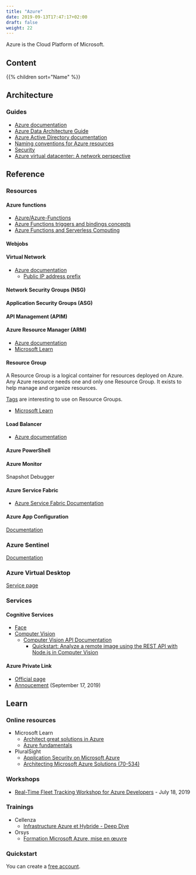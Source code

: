 ```yaml
---
title: "Azure"
date: 2019-09-13T17:47:17+02:00
draft: false
weight: 22
---
```


Azure is the Cloud Platform of Microsoft.

## Content

{{% children sort="Name" %}}

## Architecture

### Guides

- [Azure documentation](https://docs.microsoft.com/en-us/azure/)
- [Azure Data Architecture Guide](https://docs.microsoft.com/en-us/azure/architecture/data-guide/)
- [Azure Active Directory documentation](https://docs.microsoft.com/en-us/azure/active-directory/)
- [Naming conventions for Azure resources](https://docs.microsoft.com/en-us/azure/architecture/best-practices/naming-conventions)
- [Security](https://docs.microsoft.com/en-us/azure/security/)
- [Azure virtual datacenter: A network perspective](https://docs.microsoft.com/en-us/azure/architecture/vdc/networking-virtual-datacenter)

## Reference

### Resources

#### Azure functions

- [Azure/Azure-Functions](https://github.com/Azure/Azure-Functions/blob/master/readme.md)
- [Azure Functions triggers and bindings concepts](https://docs.microsoft.com/en-us/azure/azure-functions/functions-triggers-bindings)
- [Azure Functions and Serverless Computing](https://blogs.msdn.microsoft.com/azuredev/2018/08/29/azure-functions-and-serverless-computing/)

#### Webjobs

#### Virtual Network

- [Azure documentation](https://docs.microsoft.com/en-us/azure/virtual-network/virtual-networks-overview)
  - [Public IP address prefix](https://docs.microsoft.com/en-us/azure/virtual-network/public-ip-address-prefix)

#### Network Security Groups (NSG)

#### Application Security Groups (ASG)

#### API Management (APIM)

#### Azure Resource Manager (ARM)

- [Azure documentation](https://docs.microsoft.com/en-us/azure/azure-resource-manager/)
- [Microsoft Learn](https://docs.microsoft.com/en-us/learn/modules/control-and-organize-with-azure-resource-manager/)

#### Resource Group

A Resource Group is a logical container for resources deployed on Azure. Any Azure resource needs one and only one Resource Group. It exists to help manage and organize resources.

[Tags](https://docs.microsoft.com/en-us/azure/azure-resource-manager/resource-group-using-tags) are interesting to use on Resource Groups.

- [Microsoft Learn](https://docs.microsoft.com/en-us/learn/modules/control-and-organize-with-azure-resource-manager/)

#### Load Balancer

- [Azure documentation](https://docs.microsoft.com/en-us/azure/load-balancer/)

#### Azure PowerShell

#### Azure Monitor

Snapshot Debugger

#### Azure Service Fabric

- [Azure Service Fabric Documentation](https://docs.microsoft.com/en-us/azure/service-fabric/)

#### Azure App Configuration

[Documentation](https://docs.microsoft.com/en-us/azure/azure-app-configuration/)

### Azure Sentinel

[Documentation](https://docs.microsoft.com/en-us/azure/sentinel/)

### Azure Virtual Desktop

[Service page](https://azure.microsoft.com/en-us/services/virtual-desktop/)

### Services

#### Cognitive Services

- [Face](https://azure.microsoft.com/en-us/services/cognitive-services/face/)
- [Computer Vision](https://azure.microsoft.com/en-us/services/cognitive-services/computer-vision/)
  - [Computer Vision API Documentation](https://docs.microsoft.com/en-us/azure/cognitive-services/computer-vision/)
    - [Quickstart: Analyze a remote image using the REST API with Node.js in Computer Vision](https://docs.microsoft.com/en-us/azure/cognitive-services/computer-vision/QuickStarts/node-analyze)

#### Azure Private Link

- [Official page](https://azure.microsoft.com/en-us/services/private-link/)
- [Annoucement](https://azure.microsoft.com/en-us/blog/announcing-azure-private-link/) (September 17, 2019)

## Learn

### Online resources

- Microsoft Learn
  - [Architect great solutions in Azure](https://docs.microsoft.com/en-us/learn/paths/architect-great-solutions-in-azure/)
  - [Azure fundamentals](https://docs.microsoft.com/en-us/learn/paths/azure-fundamentals/)
- PluralSight
  - [Application Security on Microsoft Azure](https://app.pluralsight.com/paths/skill/application-security-on-microsoft-azure)
  - [Architecting Microsoft Azure Solutions (70-534)](https://app.pluralsight.com/paths/certificate/azure-solutions-70-534)

### Workshops

- [Real-Time Fleet Tracking Workshop for Azure Developers](https://developer.here.com/blog/real-time-fleet-tracking-workshop-for-azure-developers) - July 18, 2019

### Trainings

- Cellenza
  - [Infrastructure Azure et Hybride - Deep Dive](https://training.cellenza.com/formations-azure/infrastructure-azure-et-hybride-deep-dive/)
- Orsys
  - [Formation Microsoft Azure, mise en œuvre](https://www.orsys.fr/formation-microsoft-azure.html)

### Quickstart

You can create a [free account](https://azure.microsoft.com/en-us/free/).
